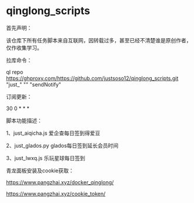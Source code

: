 # qinglong_scripts

首先声明：

该仓库下所有任务脚本来自互联网，因转载过多，甚至已经不清楚谁是原创作者，仅作收集学习。

拉库命令：

ql repo https://ghproxy.com/https://github.com/justsoso12/qinglong_scripts.git "just_" "" "sendNotify"

订阅更新：

30 0 * * *

脚本功能描述：

1、just_aiqicha.js   爱企查每日签到得爱豆

2、just_glados.py    glados每日签到延长会员时间

3、just_lwxq.js      乐玩星球每日签到

青龙面板安装及cookie获取：

https://www.pangzhai.xyz/docker_qinglong/

https://www.pangzhai.xyz/cookie_token/
